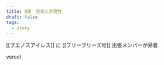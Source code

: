 ```yaml
---
title: 9章　狂気と非理性
draft: false
tags:
  - story
---
```


[[ブエノスアイレス]] に [[フリーブリーズ号]] 出張メンバーが帰着

vercel
